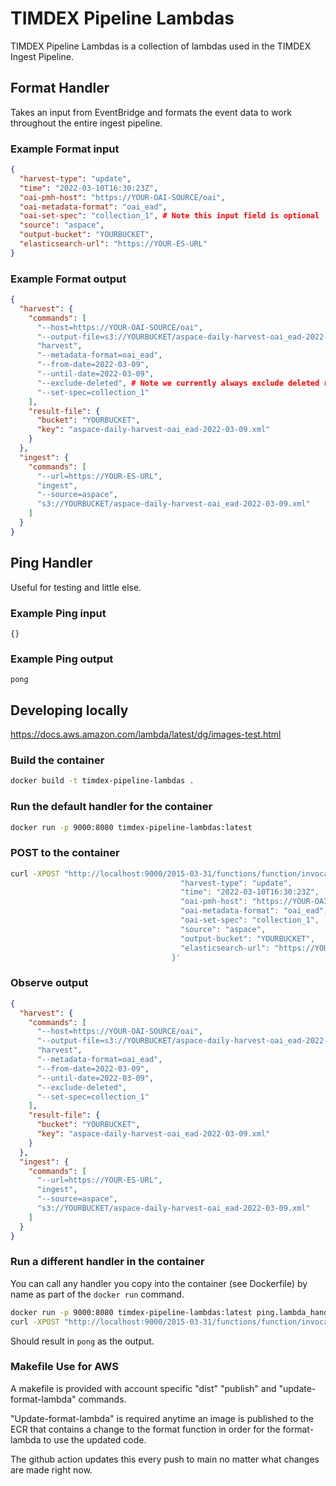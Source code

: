 # TIMDEX Pipeline Lambdas

TIMDEX Pipeline Lambdas is a collection of lambdas used in the TIMDEX Ingest Pipeline.

## Format Handler

Takes an input from EventBridge and formats the event data to work throughout the entire ingest pipeline.

### Example Format input

```json
{
  "harvest-type": "update",
  "time": "2022-03-10T16:30:23Z",
  "oai-pmh-host": "https://YOUR-OAI-SOURCE/oai",
  "oai-metadata-format": "oai_ead",
  "oai-set-spec": "collection_1", # Note this input field is optional
  "source": "aspace",
  "output-bucket": "YOURBUCKET",
  "elasticsearch-url": "https://YOUR-ES-URL"
}
```

### Example Format output

```json
{
  "harvest": {
    "commands": [
      "--host=https://YOUR-OAI-SOURCE/oai",
      "--output-file=s3://YOURBUCKET/aspace-daily-harvest-oai_ead-2022-03-09.xml",
      "harvest",
      "--metadata-format=oai_ead",
      "--from-date=2022-03-09",
      "--until-date=2022-03-09",
      "--exclude-deleted", # Note we currently always exclude deleted records
      "--set-spec=collection_1"
    ],
    "result-file": {
      "bucket": "YOURBUCKET",
      "key": "aspace-daily-harvest-oai_ead-2022-03-09.xml"
    }
  },
  "ingest": {
    "commands": [
      "--url=https://YOUR-ES-URL",
      "ingest",
      "--source=aspace",
      "s3://YOURBUCKET/aspace-daily-harvest-oai_ead-2022-03-09.xml"
    ]
  }
}
```

## Ping Handler

Useful for testing and little else.

### Example Ping input

`{}`

### Example Ping output

`pong`

## Developing locally

<https://docs.aws.amazon.com/lambda/latest/dg/images-test.html>

### Build the container

```bash
docker build -t timdex-pipeline-lambdas .
```

### Run the default handler for the container

```bash
docker run -p 9000:8080 timdex-pipeline-lambdas:latest
```

### POST to the container

```bash
curl -XPOST "http://localhost:9000/2015-03-31/functions/function/invocations" -d '{
                                      "harvest-type": "update",
                                      "time": "2022-03-10T16:30:23Z",
                                      "oai-pmh-host": "https://YOUR-OAI-SOURCE/oai",
                                      "oai-metadata-format": "oai_ead",
                                      "oai-set-spec": "collection_1",
                                      "source": "aspace",
                                      "output-bucket": "YOURBUCKET",
                                      "elasticsearch-url": "https://YOUR-ES-URL"
                                    }'
```

### Observe output

```json
{
  "harvest": {
    "commands": [
      "--host=https://YOUR-OAI-SOURCE/oai",
      "--output-file=s3://YOURBUCKET/aspace-daily-harvest-oai_ead-2022-03-09.xml",
      "harvest",
      "--metadata-format=oai_ead",
      "--from-date=2022-03-09",
      "--until-date=2022-03-09",
      "--exclude-deleted",
      "--set-spec=collection_1"
    ],
    "result-file": {
      "bucket": "YOURBUCKET",
      "key": "aspace-daily-harvest-oai_ead-2022-03-09.xml"
    }
  },
  "ingest": {
    "commands": [
      "--url=https://YOUR-ES-URL",
      "ingest",
      "--source=aspace",
      "s3://YOURBUCKET/aspace-daily-harvest-oai_ead-2022-03-09.xml"
    ]
  }
}
```

### Run a different handler in the container

You can call any handler you copy into the container (see Dockerfile) by name as part of the `docker run` command.

```bash
docker run -p 9000:8080 timdex-pipeline-lambdas:latest ping.lambda_handler
curl -XPOST "http://localhost:9000/2015-03-31/functions/function/invocations" -d '{}'
```

Should result in `pong` as the output.


### Makefile Use for AWS

A makefile is provided with account specific "dist" "publish" and "update-format-lambda" commands.

"Update-format-lambda" is required anytime an image is published to the ECR that contains a change to the format function in order for the format-lambda to use the updated code.  

The github action updates this every push to main no matter what changes are made right now.  


